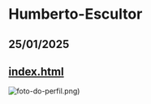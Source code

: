 # Humberto-Escultor
## 25/01/2025 
## <a href="https://humbertoelia94.github.io/Humberto-Escultor/"> index.html </a>
![foto-do-perfil.png](https://avatars.githubusercontent.com/u/154738723?v=4))
